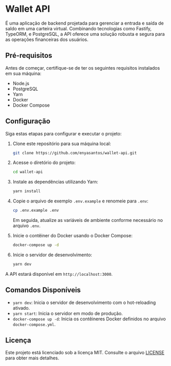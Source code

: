 # Wallet API

É uma aplicação de backend projetada para gerenciar a entrada e saída de saldo em uma carteira virtual. Combinando tecnologias como Fastify, TypeORM, e PostgreSQL, a API oferece uma solução robusta e segura para as operações financeiras dos usuários.

## Pré-requisitos

Antes de começar, certifique-se de ter os seguintes requisitos instalados em sua máquina:

- Node.js
- PostgreSQL
- Yarn
- Docker
- Docker Compose

## Configuração

Siga estas etapas para configurar e executar o projeto:

1. Clone este repositório para sua máquina local:

   ```bash
   git clone https://github.com/enyasantos/wallet-api.git
   ```

2. Acesse o diretório do projeto:

   ```bash
   cd wallet-api
   ```

3. Instale as dependências utilizando Yarn:

   ```bash
   yarn install
   ```

4. Copie o arquivo de exemplo `.env.example` e renomeie para `.env`:

   ```bash
   cp .env.example .env
   ```

   Em seguida, atualize as variáveis de ambiente conforme necessário no arquivo `.env`.

5. Inicie o contêiner do Docker usando o Docker Compose:

   ```bash
   docker-compose up -d
   ```

6. Inicie o servidor de desenvolvimento:

   ```bash
   yarn dev
   ```

A API estará disponível em `http://localhost:3000`.

## Comandos Disponíveis

- `yarn dev`: Inicia o servidor de desenvolvimento com o hot-reloading ativado.
- `yarn start`: Inicia o servidor em modo de produção.
- `docker-compose up -d`: Inicia os contêineres Docker definidos no arquivo `docker-compose.yml`.

## Licença

Este projeto está licenciado sob a licença MIT. Consulte o arquivo [LICENSE](LICENSE) para obter mais detalhes.

